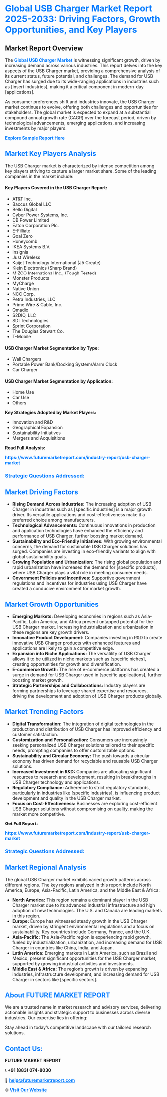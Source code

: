 <h1 style="color: #007BFF;">Global USB Charger Market Report 2025-2033: Driving Factors, Growth Opportunities, and Key Players</h1>

<section id="overview">
<h2>Market Report Overview</h2>
<p>The <a href="https://www.futuremarketreport.com/industry-report/usb-charger-market" style="color: #007BFF; text-decoration: none;"><strong>Global USB Charger Market</strong></a> is witnessing significant growth, driven by increasing demand across various industries. This report delves into the key aspects of the USB Charger market, providing a comprehensive analysis of its current status, future potential, and challenges. The demand for USB Charger has surged due to its wide-ranging applications in industries such as [insert industries], making it a critical component in modern-day [applications].</p>
<p>As consumer preferences shift and industries innovate, the USB Charger market continues to evolve, offering both challenges and opportunities for stakeholders. The global market is expected to expand at a substantial compound annual growth rate (CAGR) over the forecast period, driven by technological advancements, emerging applications, and increasing investments by major players.</p>
</section>

<section id="overview">
<p><a href="https://www.futuremarketreport.com/request-sample/reportId=91849" style="color: #007BFF; text-decoration: none;"><strong>Explore Sample Report Here</strong></a></p>
</section>

<section id="key-players">
<h2 style="color: #007BFF;">Market Key Players Analysis</h2>
<p>The USB Charger market is characterized by intense competition among key players striving to capture a larger market share. Some of the leading companies in the market include:</p>
<h4>Key Players Covered in the USB Charger Report:</h4>
<ul><li>AT&amp;T Inc.</li><li>Baccus Global LLC</li><li>Bello Digital</li><li>Cyber Power Systems, Inc.</li><li>DB Power Limited</li><li>Eaton Corporation Plc.</li><li>E-Filliate</li><li>Goal Zero</li><li>Honeycomb</li><li>IKEA Systems B.V.</li><li>Insignia</li><li>Just Wireless</li><li>Kaijet Technology International (J5 Create)</li><li>Klein Electronics (Sharp Brand)</li><li>MIZCO International Inc., (Tough Tested)</li><li>Monster Products</li><li>MyCharge</li><li>Native Union</li><li>NCC Corp.</li><li>Petra Industries, LLC</li><li>Prime Wire &amp; Cable, Inc.</li><li>Qmadix</li><li>S2DIO, LLC</li><li>SDI Technologies</li><li>Sprint Corporation</li><li>The Douglas Stewart Co.</li><li>T-Mobile</li></ul>
<h4>USB Charger Market Segmentation by Type:</h4>
<ul><li>Wall Chargers</li><li>Portable Power Bank/Docking System/Alarm Clock</li><li>Car Charger</li></ul>

<h4>USB Charger Market Segmentation by Application:</h4>
<ul><li>Home Use</li><li>Car Use</li><li>Others</li></ul>
<p><strong>Key Strategies Adopted by Market Players:</strong></p>
<ul>
<li>Innovation and R&D</li>
<li>Geographical Expansion</li>
<li>Sustainability Initiatives</li>
<li>Mergers and Acquisitions</li>
</ul>
</section>

<section>
<p><strong>Read Full Analysis: </strong></p><a href="https://www.futuremarketreport.com/industry-report/usb-charger-market" style="color: #007BFF; text-decoration: none;"><strong>https://www.futuremarketreport.com/industry-report/usb-charger-market</strong></a>
<h3 style="color: #007BFF;">Strategic Questions Addressed:</h3>
</section>

<section id="driving-factors">
<h2 style="color: #007BFF;">Market Driving Factors</h2>
<ul>
<li><strong>Rising Demand Across Industries:</strong> The increasing adoption of USB Charger in industries such as [specific industries] is a major growth driver. Its versatile applications and cost-effectiveness make it a preferred choice among manufacturers.</li>
<li><strong>Technological Advancements:</strong> Continuous innovations in production and application technologies have enhanced the efficiency and performance of USB Charger, further boosting market demand.</li>
<li><strong>Sustainability and Eco-Friendly Initiatives:</strong> With growing environmental concerns, the demand for sustainable USB Charger solutions has surged. Companies are investing in eco-friendly variants to align with global sustainability goals.</li>
<li><strong>Growing Population and Urbanization:</strong> The rising global population and rapid urbanization have increased the demand for [specific products], where USB Charger plays a vital role in meeting consumer needs.</li>
<li><strong>Government Policies and Incentives:</strong> Supportive government regulations and incentives for industries using USB Charger have created a conducive environment for market growth.</li>
</ul>
</section>

<section id="growth-opportunities">
<h2 style="color: #007BFF;">Market Growth Opportunities</h2>
<ul>
<li><strong>Emerging Markets:</strong> Developing economies in regions such as Asia-Pacific, Latin America, and Africa present untapped potential for the USB Charger market. Increasing industrialization and urbanization in these regions are key growth drivers.</li>
<li><strong>Innovative Product Development:</strong> Companies investing in R&D to create innovative USB Charger products with enhanced features and applications are likely to gain a competitive edge.</li>
<li><strong>Expansion into Niche Applications:</strong> The versatility of USB Charger allows it to be utilized in niche markets such as [specific niches], creating opportunities for growth and diversification.</li>
<li><strong>E-commerce Growth:</strong> The rise of e-commerce platforms has created a surge in demand for USB Charger used in [specific applications], further boosting market growth.</li>
<li><strong>Strategic Partnerships and Collaborations:</strong> Industry players are forming partnerships to leverage shared expertise and resources, driving the development and adoption of USB Charger products globally.</li>
</ul>
</section>

<section id="trending-factors">
<h2 style="color: #007BFF;">Market Trending Factors</h2>
<ul>
<li><strong>Digital Transformation:</strong> The integration of digital technologies in the production and distribution of USB Charger has improved efficiency and customer satisfaction.</li>
<li><strong>Customization and Personalization:</strong> Consumers are increasingly seeking personalized USB Charger solutions tailored to their specific needs, prompting companies to offer customizable options.</li>
<li><strong>Sustainability and Circular Economy:</strong> The push towards a circular economy has driven demand for recyclable and reusable USB Charger solutions.</li>
<li><strong>Increased Investment in R&D:</strong> Companies are allocating significant resources to research and development, resulting in breakthroughs in USB Charger technology and applications.</li>
<li><strong>Regulatory Compliance:</strong> Adherence to strict regulatory standards, particularly in industries like [specific industries], is influencing product development and quality in the USB Charger market.</li>
<li><strong>Focus on Cost-Effectiveness:</strong> Businesses are exploring cost-efficient USB Charger solutions without compromising on quality, making the market more competitive.</li>
</ul>
</section>

<section>
<p><strong>Get Full Report: </strong></p><a href="https://www.futuremarketreport.com/industry-report/usb-charger-market" style="color: #007BFF; text-decoration: none;"><strong>https://www.futuremarketreport.com/industry-report/usb-charger-market</strong></a>
<h3 style="color: #007BFF;">Strategic Questions Addressed:</h3>
</section>


<section id="regional-analysis">
<h2 style="color: #007BFF;">Market Regional Analysis</h2>
<p>The global USB Charger market exhibits varied growth patterns across different regions. The key regions analyzed in this report include North America, Europe, Asia-Pacific, Latin America, and the Middle East & Africa:</p>
<ul>
<li><strong>North America:</strong> This region remains a dominant player in the USB Charger market due to its advanced industrial infrastructure and high adoption of new technologies. The U.S. and Canada are leading markets in this region.</li>
<li><strong>Europe:</strong> Europe has witnessed steady growth in the USB Charger market, driven by stringent environmental regulations and a focus on sustainability. Key countries include Germany, France, and the U.K.</li>
<li><strong>Asia-Pacific:</strong> The Asia-Pacific region is experiencing rapid growth, fueled by industrialization, urbanization, and increasing demand for USB Charger in countries like China, India, and Japan.</li>
<li><strong>Latin America:</strong> Emerging markets in Latin America, such as Brazil and Mexico, present significant opportunities for the USB Charger market, supported by growing industrial activities and investments.</li>
<li><strong>Middle East & Africa:</strong> The region’s growth is driven by expanding industries, infrastructure development, and increasing demand for USB Charger in sectors like [specific sectors].</li>
</ul>
</section>

<footer>
<h2 style="color: #007BFF;">About FUTURE MARKET REPORT</h2>
<p>We are a trusted name in market research and advisory services, delivering actionable insights and strategic support to businesses across diverse industries. Our expertise lies in offering:</p>

<p>Stay ahead in today’s competitive landscape with our tailored research solutions.</p>

<h2 style="color: #007BFF;">Contact Us:</h2>
<p><strong>FUTURE MARKET REPORT</strong></p>
<p>📞 <strong>+91 (883) 074-8030</strong></p>
<p>📧 <strong><a href="mailto:help@futuremarketreport.com" style="color: #007BFF;">help@futuremarketreport.com</a></strong></p>
<p>🌐 <strong><a href="https://www.futuremarketreport.com/" style="color: #007BFF;">Visit Our Website</a></strong></p>
</footer>